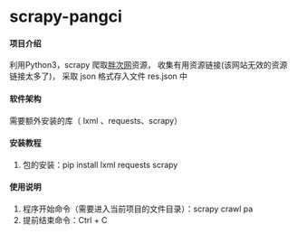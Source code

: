 # scrapy-pangci

#### 项目介绍
  利用Python3，scrapy 爬取[胖次网](https://www.panc.cc)资源，
  收集有用资源链接(该网站无效的资源链接太多了)，
  采取 json 格式存入文件 res.json 中

#### 软件架构
需要额外安装的库（ lxml 、requests、scrapy）


#### 安装教程

1. 包的安装：pip install lxml requests scrapy

#### 使用说明

1. 程序开始命令（需要进入当前项目的文件目录）：scrapy crawl pa
2. 提前结束命令：Ctrl + C



